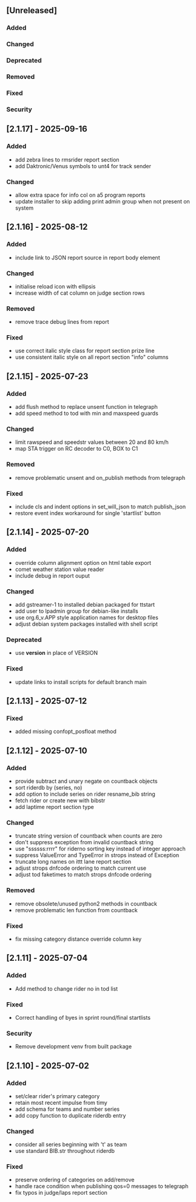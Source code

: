 ## [Unreleased]

### Added

### Changed

### Deprecated

### Removed

### Fixed

### Security

## [2.1.17] - 2025-09-16

### Added

   - add zebra lines to rmsrider report section
   - add Daktronic/Venus symbols to unt4 for track sender

### Changed

   - allow extra space for info col on a5 program reports
   - update installer to skip adding print admin group when not present
     on system

## [2.1.16] - 2025-08-12

### Added

   - include link to JSON report source in report body element

### Changed

   - initialise reload icon with ellipsis
   - increase width of cat column on judge section rows

### Removed

   - remove trace debug lines from report

### Fixed

   - use correct italic style class for report section prize line
   - use consistent italic style on all report section "info" columns

## [2.1.15] - 2025-07-23

### Added

   - add flush method to replace unsent function in telegraph
   - add speed method to tod with min and maxspeed guards

### Changed

   - limit rawspeed and speedstr values between 20 and 80 km/h
   - map STA trigger on RC decoder to C0, BOX to C1

### Removed

   - remove problematic unsent and on_publish methods from telegraph

### Fixed

   - include cls and indent options in set_will_json to match publish_json
   - restore event index workaround for single 'startlist' button

## [2.1.14] - 2025-07-20

### Added

   - override column alignment option on html table export
   - comet weather station value reader
   - include debug in report ouput

### Changed

   - add gstreamer-1 to installed debian packaged for ttstart
   - add user to lpadmin group for debian-like installs
   - use org.6_v.APP style application names for desktop files
   - adjust debian system packages installed with shell script

### Deprecated

   - use __version__ in place of VERSION

### Fixed

   - update links to install scripts for default branch main

## [2.1.13] - 2025-07-12

### Fixed

   - added missing confopt_posfloat method

## [2.1.12] - 2025-07-10

### Added

   - provide subtract and unary negate on countback objects
   - sort riderdb by (series, no)
   - add option to include series on rider resname_bib string
   - fetch rider or create new with bibstr
   - add laptime report section type

### Changed

   - truncate string version of countback when counts are zero
   - don't suppress exception from invalid countback string
   - use "ssssss:rrrr" for riderno sorting key instead of integer approach
   - suppress ValueError and TypeError in strops instead of Exception
   - truncate long names on ittt lane report section
   - adjust strops dnfcode ordering to match current use
   - adjust tod faketimes to match strops dnfcode ordering

### Removed

   - remove obsolete/unused python2 methods in countback
   - remove problematic len function from countback

### Fixed

   - fix missing category distance override column key

## [2.1.11] - 2025-07-04

### Added

   - Add method to change rider no in tod list

### Fixed

   - Correct handling of byes in sprint round/final startlists

### Security

   - Remove development venv from built package

## [2.1.10] - 2025-07-02

### Added

   - set/clear rider's primary category
   - retain most recent impulse from timy
   - add schema for teams and number series
   - add copy function to duplicate riderdb entry

### Changed

   - consider all series beginning with 't' as team
   - use standard BIB.str throughout riderdb

### Fixed

   - preserve ordering of categories on add/remove
   - handle race condition when publishing qos=0 messages to telegraph
   - fix typos in judge/laps report section
